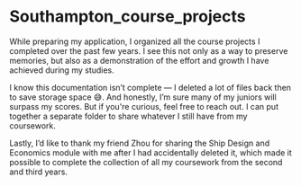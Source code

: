 # Southampton_course_projects
While preparing my application, I organized all the course projects I completed over the past few years. 
I see this not only as a way to preserve memories, but also as a demonstration of the effort and growth I have achieved during my studies.

I know this documentation isn’t complete — I deleted a lot of files back then to save storage space 😅. And honestly, I’m sure many of my juniors will surpass my scores.
But if you're curious, feel free to reach out. I can put together a separate folder to share whatever I still have from my coursework.

Lastly, I’d like to thank my friend Zhou for sharing the Ship Design and Economics module with me after I had accidentally deleted it, which made it possible to complete the collection of all my coursework from the second and third years.
